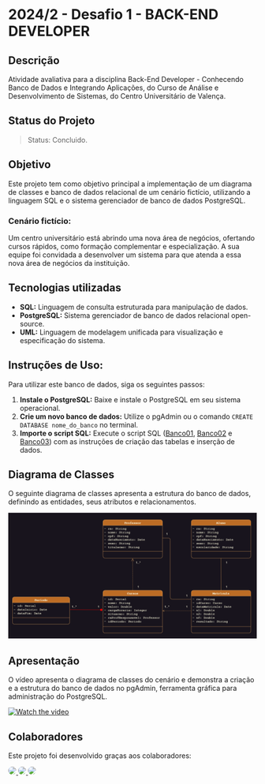 # 2024/2 - Desafio 1 - BACK-END DEVELOPER

## Descrição

Atividade avaliativa para a disciplina Back-End Developer - Conhecendo Banco de Dados e Integrando Aplicações, do Curso de Análise e Desenvolvimento de Sistemas, do Centro Universitário de Valença.

## Status do Projeto

> Status: Concluido.

## Objetivo

Este projeto tem como objetivo principal a implementação de um diagrama de classes e banco de dados relacional de um cenário fictício, utilizando a linguagem SQL e o sistema gerenciador de banco de dados PostgreSQL.

### Cenário fictício:

Um centro universitário está abrindo uma nova área de negócios, ofertando cursos rápidos, como formação complementar e especialização. A sua equipe foi convidada a desenvolver um sistema para que atenda a essa nova área de negócios da instituição.

## Tecnologias utilizadas

- **SQL:** Linguagem de consulta estruturada para manipulação de dados.
- **PostgreSQL:** Sistema gerenciador de banco de dados relacional open-source.
- **UML:** Linguagem de modelagem unificada para visualização e especificação do sistema.

## Instruções de Uso:

Para utilizar este banco de dados, siga os seguintes passos:

1. **Instale o PostgreSQL:** Baixe e instale o PostgreSQL em seu sistema operacional.
2. **Crie um novo banco de dados:** Utilize o pgAdmin ou o comando `CREATE DATABASE nome_do_banco` no terminal.
3. **Importe o script SQL:** Execute o script SQL (<a href="Banco01_CREATE_ALTER.sql">Banco01</a>, <a href="Banco02_INSERT.sql">Banco02</a> e <a href="Banco03_SELECT.sql">Banco03</a>) com as instruções de criação das tabelas e inserção de dados.

## Diagrama de Classes

O seguinte diagrama de classes apresenta a estrutura do banco de dados, definindo as entidades, seus atributos e relacionamentos.

![Diagrama de Classes](diagramaClasse.png)

## Apresentação

O vídeo apresenta o diagrama de classes do cenário e demonstra a criação e a estrutura do banco de dados no pgAdmin, ferramenta gráfica para administração do PostgreSQL.

[![Watch the video](https://img.youtube.com/vi/qxl7kqFrU_U/hqdefault.jpg)](https://youtu.be/qxl7kqFrU_U)

## Colaboradores

Este projeto foi desenvolvido graças aos colaboradores:

<a href="https://github.com/laisbrme"><img src="https://avatars.githubusercontent.com/u/52614305?s=64&v=4" height="50" style="border-radius: 50px;" /> </a>
<a href="https://github.com/RhaisaJusto"><img src="https://avatars.githubusercontent.com/u/163946245?s=64&v=4" height="50" style="border-radius: 50px;" /> </a>
<a href="https://github.com/leonardopontes91"><img src="https://avatars.githubusercontent.com/u/163802559?s=64&v=4" height="50" style="border-radius: 50px;" /> </a>
